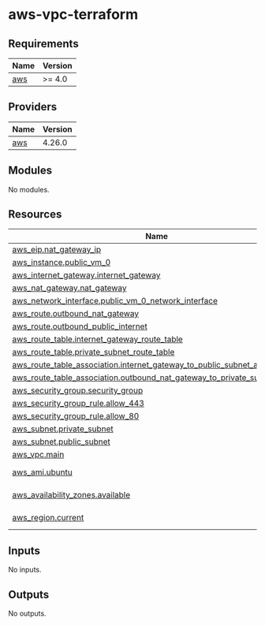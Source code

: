 # aws-vpc-terraform
<!-- BEGIN_TF_DOCS -->
## Requirements

| Name | Version |
|------|---------|
| <a name="requirement_aws"></a> [aws](#requirement\_aws) | >= 4.0 |

## Providers

| Name | Version |
|------|---------|
| <a name="provider_aws"></a> [aws](#provider\_aws) | 4.26.0 |

## Modules

No modules.

## Resources

| Name | Type |
|------|------|
| [aws_eip.nat_gateway_ip](https://registry.terraform.io/providers/hashicorp/aws/latest/docs/resources/eip) | resource |
| [aws_instance.public_vm_0](https://registry.terraform.io/providers/hashicorp/aws/latest/docs/resources/instance) | resource |
| [aws_internet_gateway.internet_gateway](https://registry.terraform.io/providers/hashicorp/aws/latest/docs/resources/internet_gateway) | resource |
| [aws_nat_gateway.nat_gateway](https://registry.terraform.io/providers/hashicorp/aws/latest/docs/resources/nat_gateway) | resource |
| [aws_network_interface.public_vm_0_network_interface](https://registry.terraform.io/providers/hashicorp/aws/latest/docs/resources/network_interface) | resource |
| [aws_route.outbound_nat_gateway](https://registry.terraform.io/providers/hashicorp/aws/latest/docs/resources/route) | resource |
| [aws_route.outbound_public_internet](https://registry.terraform.io/providers/hashicorp/aws/latest/docs/resources/route) | resource |
| [aws_route_table.internet_gateway_route_table](https://registry.terraform.io/providers/hashicorp/aws/latest/docs/resources/route_table) | resource |
| [aws_route_table.private_subnet_route_table](https://registry.terraform.io/providers/hashicorp/aws/latest/docs/resources/route_table) | resource |
| [aws_route_table_association.internet_gateway_to_public_subnet_assoc](https://registry.terraform.io/providers/hashicorp/aws/latest/docs/resources/route_table_association) | resource |
| [aws_route_table_association.outbound_nat_gateway_to_private_subnet_assoc](https://registry.terraform.io/providers/hashicorp/aws/latest/docs/resources/route_table_association) | resource |
| [aws_security_group.security_group](https://registry.terraform.io/providers/hashicorp/aws/latest/docs/resources/security_group) | resource |
| [aws_security_group_rule.allow_443](https://registry.terraform.io/providers/hashicorp/aws/latest/docs/resources/security_group_rule) | resource |
| [aws_security_group_rule.allow_80](https://registry.terraform.io/providers/hashicorp/aws/latest/docs/resources/security_group_rule) | resource |
| [aws_subnet.private_subnet](https://registry.terraform.io/providers/hashicorp/aws/latest/docs/resources/subnet) | resource |
| [aws_subnet.public_subnet](https://registry.terraform.io/providers/hashicorp/aws/latest/docs/resources/subnet) | resource |
| [aws_vpc.main](https://registry.terraform.io/providers/hashicorp/aws/latest/docs/resources/vpc) | resource |
| [aws_ami.ubuntu](https://registry.terraform.io/providers/hashicorp/aws/latest/docs/data-sources/ami) | data source |
| [aws_availability_zones.available](https://registry.terraform.io/providers/hashicorp/aws/latest/docs/data-sources/availability_zones) | data source |
| [aws_region.current](https://registry.terraform.io/providers/hashicorp/aws/latest/docs/data-sources/region) | data source |

## Inputs

No inputs.

## Outputs

No outputs.
<!-- END_TF_DOCS -->